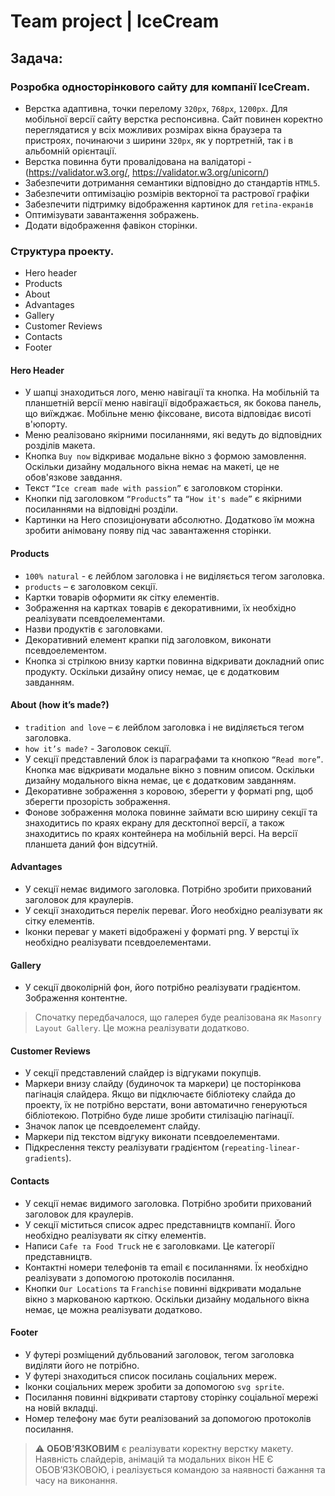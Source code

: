 # Team project | IceCream
## Задача:
### Розробка односторінкового сайту для компанії IceCream.

- Верстка адаптивна, точки перелому `320px`, `768px`, `1200px`. Для мобільної версії сайту верстка респонсивна. Сайт повинен коректно переглядатися у всіх можливих розмірах вікна браузера та пристроях, починаючи з ширини `320px`, як у портретній, так і в альбомній орієнтації.
- Верстка повинна бути провалідована на валідаторі - (https://validator.w3.org/, https://validator.w3.org/unicorn/)
- Забезпечити дотримання семантики відповідно до стандартів `HTML5`.
- Забезпечити оптимізацію розмірів векторної та растрової графіки
- Забезпечити підтримку відображення картинок для `retina-екранів`
- Оптимізувати завантаження зображень.
- Додати відображення фавікон сторінки.

### Структура проекту.
- Hero header
- Products
- About
- Advantages
- Gallery
- Customer Reviews
- Contacts
- Footer

#### Hero Header
- У шапці знаходиться лого, меню навігації та кнопка. На мобільній та планшетній версії меню навігації відображається, як бокова панель, що виїжджає. Мобільне меню фіксоване, висота відповідає висоті в'юпорту.
- Меню реалізовано якірними посиланнями, які ведуть до відповідних розділів макета.
- Кнопка `Buy now` відкриває модальне вікно з формою замовлення. Оскільки дизайну модального вікна немає на макеті, це не обов'язкове завдання.
- Текст `“Ice cream made with passion”` є заголовком сторінки.
- Кнопки під заголовком  `“Products”` та `“How it's made”` є якірними посиланнями на відповідні розділи.
- Картинки на Hero спозиціонувати абсолютно. Додатково їм можна зробити анімовану появу під час завантаження сторінки.

#### Products

- `100% natural` - є лейблом заголовка і не виділяється тегом заголовка.
- `products` – є заголовком секції.
- Картки товарів оформити як сітку елементів.
- Зображення на картках товарів є декоративними, їх необхідно реалізувати псевдоелементами.
- Назви продуктів є заголовками.
- Декоративний елемент крапки під заголовком, виконати псевдоелементом.
- Кнопка зі стрілкою внизу картки повинна відкривати докладний опис продукту. Оскільки дизайну опису немає, це є додатковим завданням.

#### About (how it’s made?)

- `tradition and love` – є лейблом заголовка і не виділяється тегом заголовка.
- `how it’s made?` - Заголовок секції.
- У секції представлений блок із параграфами та кнопкою `“Read more”`. Кнопка має відкривати модальне вікно з повним описом. Оскільки дизайну модального вікна немає, це є додатковим завданням.
- Декоративне зображення з коровою, зберегти у форматі png, щоб зберегти прозорість зображення.
- Фонове зображення молока повинне займати всю ширину секції та знаходитись по краях екрану для десктопної версії, а також знаходитись по краях контейнера на мобільній версі. На версії планшета даний фон відсутній.

#### Advantages
- У секції немає видимого заголовка. Потрібно зробити прихований заголовок для краулерів.
- У секції знаходиться перелік переваг. Його необхідно реалізувати як сітку елементів.
- Іконки переваг у макеті відображені у форматі png. У верстці їх необхідно реалізувати псевдоелементами.

#### Gallery
- У секції двоколірній фон, його потрібно реалізувати градієнтом. Зображення контентне.
> Спочатку передбачалося, що галерея буде реалізована як `Masonry Layout Gallery`. Це можна реалізувати додатково.

#### Customer Reviews
- У секції представлений слайдер із відгуками покупців.
- Маркери внизу слайду (будиночок та маркери) це посторінкова пагінація слайдера. Якщо ви підключаєте бібліотеку слайда до проекту, їх не потрібно верстати, вони автоматично генеруються бібліотекою. Потрібно буде лише зробити стилізацію пагінації.
- Значок лапок це псевдоелемент слайду.
- Маркери під текстом відгуку виконати псевдоелементами.
- Підкреслення тексту реалізувати градієнтом (`repeating-linear-gradients`).

#### Contacts
- У секції немає видимого заголовка. Потрібно зробити прихований заголовок для краулерів.
- У секції міститься список адрес представництв компанії. Його необхідно реалізувати як сітку елементів.
- Написи `Cafe та Food Truck` не є заголовками. Це категорії представництв.
- Контактні номери телефонів та email є посиланнями. Їх необхідно реалізувати з допомогою  протоколів посилання.
- Кнопки `Our Locations` та `Franchise` повинні відкривати модальне вікно з маркованою карткою. Оскільки дизайну модального вікна немає, це можна реалізувати додатково.

#### Footer
- У футері розміщений дубльований заголовок, тегом заголовка виділяти його не потрібно.
- У футері знаходиться список посилань соціальних мереж.
- Іконки соціальних мереж зробити за допомогою `svg sprite`.
- Посилання повинні відкривати стартову сторінку соціальної мережі на новій вкладці.
- Номер телефону має бути реалізований за допомогою протоколів посилання.



> :warning:	**ОБОВ’ЯЗКОВИМ** є реалізувати коректну верстку макету. </br>
Наявність слайдерів, анімацій та модальних вікон НЕ Є ОБОВ’ЯЗКОВОЮ, і реалізується командою за наявності бажання та часу на виконання.
